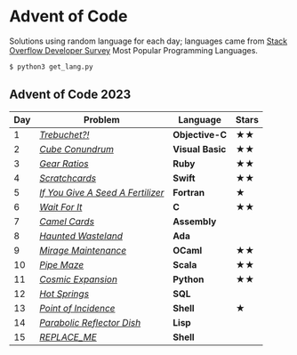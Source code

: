 # Advent of Code

Solutions using random language for each day; languages came from [Stack Overflow Developer Survey](https://survey.stackoverflow.co/2023/#section-most-popular-technologies-programming-scripting-and-markup-languages) Most Popular Programming Languages.

```sh
$ python3 get_lang.py
```

## Advent of Code 2023

| Day | Problem                                                                  | Language         | Stars |
|-----|--------------------------------------------------------------------------|------------------|-------|
| 1   | [*Trebuchet?!*](https://adventofcode.com/2023/day/1)                     | **Objective-C**  | ★★    |
| 2   | [*Cube Conundrum*](https://adventofcode.com/2023/day/2)                  | **Visual Basic** | ★★    |
| 3   | [*Gear Ratios*](https://adventofcode.com/2023/day/3)                     | **Ruby**         | ★★    |
| 4   | [*Scratchcards*](https://adventofcode.com/2023/day/4)                    | **Swift**        | ★★    |
| 5   | [*If You Give A Seed A Fertilizer*](https://adventofcode.com/2023/day/5) | **Fortran**      | ★     |
| 6   | [*Wait For It*](https://adventofcode.com/2023/day/6)                     | **C**            | ★★    |
| 7   | [*Camel Cards*](https://adventofcode.com/2023/day/7)                     | **Assembly**     |       |
| 8   | [*Haunted Wasteland*](https://adventofcode.com/2023/day/8)               | **Ada**          |       |
| 9   | [*Mirage Maintenance*](https://adventofcode.com/2023/day/9)              | **OCaml**        | ★★    |
| 10  | [*Pipe Maze*](https://adventofcode.com/2023/day/10)                      | **Scala**        | ★★    |
| 11  | [*Cosmic Expansion*](https://adventofcode.com/2023/day/11)               | **Python**       | ★★    |
| 12  | [*Hot Springs*](https://adventofcode.com/2023/day/12)                    | **SQL**          |       |
| 13  | [*Point of Incidence*](https://adventofcode.com/2023/day/13)             | **Shell**        | ★     |
| 14  | [*Parabolic Reflector Dish*](https://adventofcode.com/2023/day/14)       | **Lisp**         |       |
| 15  | [*REPLACE_ME*](https://adventofcode.com/2023/day/15)                     | **Shell**        |       |
